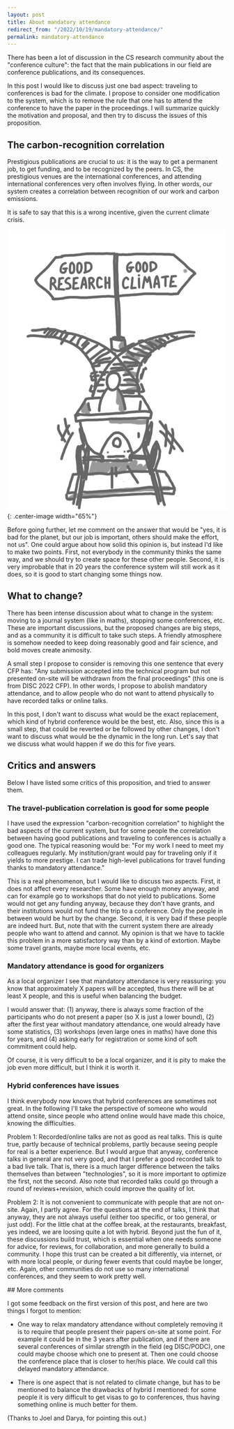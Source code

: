 ```yaml
---
layout: post
title: About mandatory attendance
redirect_from: "/2022/10/19/mandatory-attendance/"
permalink: mandatory-attendance
---
```


There has been a lot of discussion in the CS research community about the 
"conference culture": the fact that the 
main publications in our field are conference publications, and its 
consequences.

In this post I would like to discuss just one bad aspect: traveling to 
conferences is bad for the climate. 
I propose to consider one modification to the system, which is to remove 
the rule that one has to attend the conference to have the paper in the 
proceedings. 
I will summarize quickly the motivation and proposal, and then try to discuss the 
issues of this proposition. 

## The carbon-recognition correlation

Prestigious publications are crucial to us: it is the way to get a 
permanent job, to get funding, and to be recognized by the peers. 
In CS, the prestigious venues are the international conferences, and 
attending international conferences very often involves flying.
In other words, our system creates a correlation between recognition of our
work and carbon emissions. 

It is safe to say that this is a wrong incentive, given the current climate 
crisis.

![](../assets/wagon.png){: .center-image width="65%"}

Before going further, let me comment on the answer that would be "yes, 
it is bad for the planet, but our job is important, others should make the 
effort, not us". 
One could argue about how solid this opinion is, but instead I'd like to 
make two points. First, not everybody in the community 
thinks the same way, and we should try to create space for these other people. 
Second, it is very improbable that in 20 years the conference system will 
still work as it does, so it is good to start changing some things now. 

## What to change?

There has been intense discussion about what to change in the system: moving to 
a journal system (like in maths), stopping some conferences, etc. 
These are important discussions, but the proposed changes are big steps, 
and as a community it is difficult to take such steps. A friendly 
atmosphere is somehow needed to keep doing reasonably good and fair 
science, and bold moves create animosity.

A small step I propose to consider is removing this one sentence that 
every CFP has: "Any submission accepted into the technical program but not 
presented on-site will be withdrawn from the final proceedings" 
(this one is from DISC 2022 CFP). In other words, I propose to abolish 
mandatory attendance, and to allow people who do not want to attend 
physically to have recorded talks or online talks.

In this post, I don't want to discuss what would be the exact replacement, 
which kind of hybrid conference would be the best, etc. Also, since this is 
a small step, that could be reverted or be followed by other
changes, I don't want to discuss what would be the dynamic in the long run. 
Let's say that we discuss what would happen if we do this for five years. 

## Critics and answers

Below I have listed some critics of this proposition, and tried to answer 
them. 

### The travel-publication correlation is good for some people

I have used the expression "carbon-recognition correlation" to highlight 
the bad aspects of the current system, but for some people the correlation 
between having good publications and traveling to conferences is actually a 
good one. 
The typical reasoning would be: "For my work I need to meet my colleagues
regularly. My institution/grant would pay for traveling only if it 
yields to more prestige. I can trade high-level publications for travel 
funding thanks to mandatory attendance."

This is a real phenomenon, but I would like to discuss two aspects. First, 
it does not affect every researcher. Some have enough money anyway, and can
for example go to workshops that do not yield to publications. 
Some would not get any funding anyway, because they don't have grants, and 
their institutions would not fund the trip to a conference. 
Only the people in between would be hurt by the change. 
Second, it is very bad if these people are indeed hurt. But, note that with 
the current system there are already people who want to attend and cannot. 
My opinion is that we have to tackle this problem in a more satisfactory 
way than by a kind of extortion. Maybe some travel grants, maybe more local 
events, etc. 

### Mandatory attendance is good for organizers

As a local organizer I see that mandatory attendance is very reassuring: 
you know that approximately X papers will be accepted, thus there will be at 
least X people, and this is useful when balancing the budget. 

I would answer that: (1) anyway, there is always some fraction of 
the participants who do not present a paper (so X is just a lower bound), 
(2) after the first year without mandatory attendance, one would already 
have some statistics, (3) workshops (even large ones in maths) have done 
this for years, and (4) asking early for registration or some kind of 
soft commitment could help.

Of course, it is very difficult to be a local organizer, and it is pity to
make the job even more difficult, but I think it is worth it.

### Hybrid conferences have issues

I think everybody now knows that hybrid conferences are sometimes not great. 
In the following I'll take the perspective of someone who 
would attend onsite, since people who attend online would have made this 
choice, knowing the difficulties.

Problem 1: Recorded/online talks are not as good as real talks. This is quite
true, partly because of technical problems, partly because seeing people 
for real is a better experience. But I would argue that anyway, conference 
talks in general are not very good, and that I prefer a good recorded talk 
to a bad live talk. That is, there is a much larger difference between the 
talks themselves than between "technologies", so it is more important to 
optimize the first, not the second. Also note that recorded talks could go 
through a round of reviews+revision, which could improve the quality of lot.

Problem 2: It is not convenient to communicate with people that are not 
on-site. Again, I partly agree. For the questions at the end 
of talks, I think that anyway, they are not always useful (either too specific, 
or too general, or just odd). For the little chat at the coffee break, 
at the restaurants, breakfast, yes indeed, we are loosing quite a lot with 
hybrid. Beyond just the fun of it, these discussions build trust, which is 
essential when one needs someone for advice, for reviews, for collaboration, 
and more generally to build a community. 
I hope this trust can be created a bit differently, via 
internet, or with more local people, or during fewer events that could 
maybe be longer, etc. Again, other communities do not use so many 
international conferences, and they seem to work pretty well. 

## More comments

I got some feedback on the first version of this post, and here are two 
things I forgot to mention: 

* One way to relax mandatory attendance without completely removing it 
is to require that people present their papers on-site at some point.
For example it could be in the 3 years after publication, and if there are 
several conferences of similar strength in the field (eg DISC/PODC), one 
could maybe choose which one to present at. Then one could choose the 
conference place that is closer to her/his place. 
We could call this delayed mandatory attendance. 

* There is one aspect that is not related to climate change, but has to be
mentioned to balance the drawbacks of hybrid I mentioned: for some people
it is very difficult to get visas to go to conferences, thus having 
something online is much better for them. 

(Thanks to Joel and Darya, for pointing this out.)


